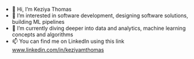 - 👋 Hi, I’m Keziya Thomas
- 👀 I’m interested in software development, designing software solutions, building ML pipelines
- 🌱 I’m currently diving deeper into data and analytics, machine learning concepts and algorithms
- 📫 You can find me on LinkedIn using this link www.linkedin.com/in/keziyamthomas
